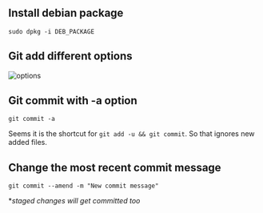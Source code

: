 Install debian package
----------------------
`sudo dpkg -i DEB_PACKAGE`

Git add different options
-------------------------

![options](http://i.stack.imgur.com/KwOLu.jpg)


Git commit with -a option
-------------------------
`git commit -a`

Seems it is the shortcut for `git add -u && git commit`.
So that ignores new added files.

Change the most recent commit message
-------------------------------------
`git commit --amend -m "New commit message"`

**staged changes will get committed too*
